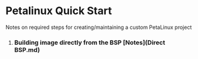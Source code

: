 # Petalinux Quick Start
Notes on required steps for creating/maintaining a custom PetaLinux project

1. ### Building image directly from the BSP [Notes](Direct BSP.md)





